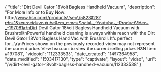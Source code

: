 {
    "title": "Dirt Devil Gator 18Volt Bagless Handheld Vacuum",
    "description": "For More Info or to Buy Now: http:\/\/www.hsn.com\/products\/seo\/5823828?rdr=1&sourceid=youtube&cm_mmc=Social-_-Youtube-_-ProductVideo-_-197081\r\nDirt Devil Gator 18Volt Bagless Handheld Vacuum with Brushroll\nPowerful handheld cleaning is always within reach with the Dirt Devil Gator 18Volt Bagless Hand Vac with Brushroll. It's perfect for...\r\nPrices shown on the previously recorded video may not represent the current price.  View hsn.com to view the current selling price. HSN Item #197081",
    "videoid": "112333538",
    "date_created": "1497364958",
    "date_modified": "1503417130",
    "type": "captivate",
    "layout": "video",
    "url": "\/v\/dirt-devil-gator-18volt-bagless-handheld-vacuum\/112333538"
}